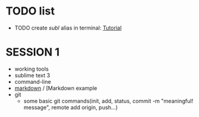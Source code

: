 
# TODO list
 
* TODO create *subl* alias in terminal: <a href="https://www.tunnelsup.com/how-to-open-sublime-text-from-the-command-line-using-mac-osx/" target="_blank">Tutorial</a>

# SESSION 1
* working tools
* sublime text 3
* command-line
* [markdown] / [Markdown example
* git
    * some basic git commands(init, add, status, commit -m "meaningful! message", remote add origin, push...)

<!--references -->
[markdown]: https://blog.ghost.org/markdown/
[Markdown example]: https://github.com/tonimg/Course
